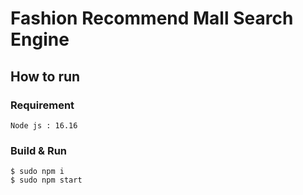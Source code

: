 # **Fashion Recommend Mall Search Engine**

## How to run

### Requirement

```
Node js : 16.16
```

### Build & Run

```
$ sudo npm i 
$ sudo npm start
```
